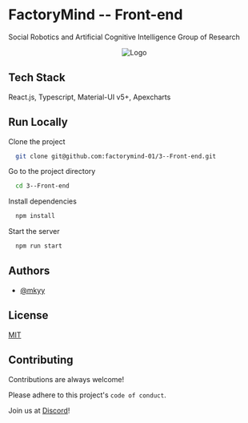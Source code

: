 
# FactoryMind -- Front-end

Social Robotics and Artificial Cognitive Intelligence Group of Research
<div align='center'>

![Logo](https://i.ibb.co/gTPMgG3/factory-mind-t.png)

</div>

## Tech Stack

React.js, Typescript, Material-UI v5+, Apexcharts


## Run Locally

Clone the project

```bash
  git clone git@github.com:factorymind-01/3--Front-end.git
```

Go to the project directory

```bash
  cd 3--Front-end
```

Install dependencies

```bash
  npm install
```

Start the server

```bash
  npm run start
```


## Authors

- [@mkyy](https://www.github.com/mkyy)


## License

[MIT](https://choosealicense.com/licenses/mit/)


## Contributing

Contributions are always welcome!

Please adhere to this project's `code of conduct`.

Join us at [Discord](https://discord.com/invite/XabxzTdbnS)!
